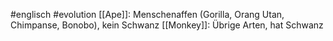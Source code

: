 #englisch #evolution
[[Ape]]: Menschenaffen (Gorilla, Orang Utan, Chimpanse, Bonobo), kein Schwanz
[[Monkey]]: Übrige Arten, hat Schwanz